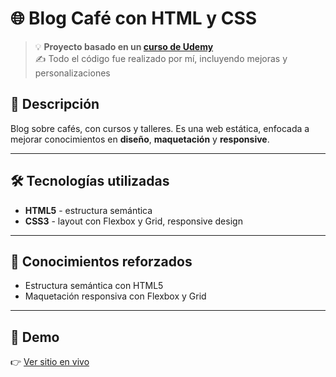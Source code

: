 # 🌐 Blog Café con HTML y CSS

> 💡 **Proyecto basado en un [curso de Udemy](https://www.udemy.com/course/desarrollo-web-completo-con-html5-css3-js-php-y-mysql)**  
> ✍️ Todo el código fue realizado por mí, incluyendo mejoras y personalizaciones

## 📌 Descripción

Blog sobre cafés, con cursos y talleres. Es una web estática, enfocada a mejorar conocimientos en **diseño**, **maquetación** y **responsive**.

---

## 🛠️ Tecnologías utilizadas

- **HTML5** - estructura semántica
- **CSS3** - layout con Flexbox y Grid, responsive design

---

## 🔁 Conocimientos reforzados
- Estructura semántica con HTML5
- Maquetación responsiva con Flexbox y Grid

---

## 🚀 Demo

👉 [Ver sitio en vivo](https://josejulio1.github.io/blog-cafe)